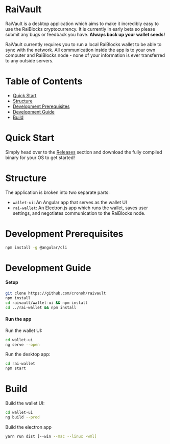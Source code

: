# RaiVault

RaiVault is a desktop application which aims to make it incredibly easy to use the RaiBlocks cryptocurrency.  It is currently in early beta so please submit any bugs or feedback you have.  **Always back up your wallet seeds!**

RaiVault currently requires you to run a local RaiBlocks wallet to be able to sync with the network.  All communication inside the app is to your own computer and RaiBlocks node - none of your information is ever transferred to any outside servers.

# Table of Contents
* [Quick Start](#quick-start)
* [Structure](#structure)
* [Development Prerequisites](#development-prerequisites)
* [Development Guide](#development-guide)
* [Build](#build)

# Quick Start

Simply head over to the [Releases](https://github.com/cronoh/raivault/releases) section and download the fully compiled binary for your OS to get started!

# Structure

The application is broken into two separate parts:

- `wallet-ui`: An Angular app that serves as the wallet UI
- `rai-wallet`: An Electron.js app which runs the wallet, saves user settings, and negotiates communication to the RaiBlocks node.

# Development Prerequisites

```bash
npm install -g @angular/cli
```

# Development Guide
#### Setup
```bash
git clone https://github.com/cronoh/raivault
npm install
cd raivault/wallet-ui && npm install
cd ../rai-wallet && npm install
```

#### Run the app

Run the wallet UI:
```bash
cd wallet-ui
ng serve --open
```

Run the desktop app:
```bash
cd rai-wallet
npm start
```

# Build
Build the wallet UI:
```bash
cd wallet-ui
ng build --prod
```

Build the electron app
```bash
yarn run dist [--win --mac --linux -wml]
```
